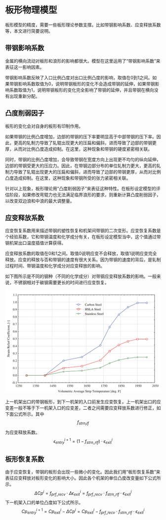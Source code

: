 # 板形物理模型

板形模型的精度，需要一些板形理论参数支撑。比如带钢影响系数、应变释放系数等，本文进行简要说明。

## 带钢影响系数

金属的横向流动对板形和浪形的影响都很大。模型在这里运用了“带钢影响系数”来表征这一影响因素。

带钢影响系数反映了入口比例凸度对出口比例凸度的影响，取值在0到1之间。如果带钢影响系数取值为0，说明带钢板形的变化不会造成带钢的延伸，如果带钢影响系数取值为1，说明带钢板形的变化完全影响了带钢的延伸，并且带钢在横向没有出现重新分配。

## 凸度削弱因子

板形的变化会对自身的板形有印制作用。

如果带钢的比例凸度增加，边部的带钢的压下率要明显高于中部带钢的压下率。因此，更高的轧制力导致了轧辊出现更大的压扁和偏斜，进而导致了边部的带钢更厚，从而对比例凸度造成抑制。在这里，这种现象和带钢的硬度紧密相关联。

同时，带钢的比例凸度增加，会导致带钢在宽度方向上出现更不均匀的纵向延伸，边部的带钢受更大的压应力。因此，在带钢边部分布的单位轧制力更大，更高的轧制力导致了轧辊出现更大的压扁和偏斜，进而导致了边部的带钢更厚，从而对比例凸度造成抑制。在这里，这种现象和带钢所受的张力紧密相关联。

针对以上现象，板形理论用“凸度削弱因子”来表征这种特性。在板形设定模型的评估阶段，如果修改弯辊力也无法满足临界浪形的要求，则重新计算凸度削弱因子，以改变双边浪和中浪的最大调整量。

## 应变释放系数

应变恢复系数用来描述带钢的塑性恢复和机架间带钢的二次变形。应变恢复系数是个经验系数，它和带钢温度和化学成分有关，在板形设定模型当中，这个值通过带钢机架出口温度插值计算获得。

应变释放系数的取值在0和1之间。取值0说明应变不会释放，取值1说明应变完全释放。应变的释放与否和带钢的速度有很大关系。因为带钢的速度的背后，是轧制过程时间、带钢温度和化学成分对应变释放的影响。

如下图所示是不同的钢种（不同的化学成分）对带钢应变释放系数的影响。一般来说，不锈钢相对于碳钢需要更长的时间进行应变恢复。

![strn_rlf_relationship](ssu_physical_model/strn_rlf_relationship.png)

上一机架出口的带钢板形，到下一机架的入口前发生应变恢复。上一机架出口的应变差一般不等于下一机架入口的应变差，二者之间需要应变释放系数进行修正，如下面公式所示。其中$$f_{strn_rlf}$$为应变释放系数。
$$
\epsilon^{i+1}_{entry} = (1 - f_{strn\_rlf}) \cdot \epsilon^{i}_{exit}
$$

## 板形恢复系数

由于应变恢复，带钢的板形会出现一些微小的变化。因此我们用“板形恢复系数”来表征应变释放对板形变化的影响大小。因此各个机架的单位凸度改变量如下公式所示。
$$
\Delta Cp^{i} = f_{prf\_recv} \cdot \Delta \epsilon^{i}_{exit} = f_{prf\_recv} \cdot f_{strn\_rlf} \cdot \epsilon^{i}_{exit}
$$
下一机架入口的单位凸度如下公式所示。
$$
Cp^{i+1}_{entry} =Cp^{i}_{exit} - \Delta Cp^{i} = Cp^{i}_{exit}  - f_{prf\_recv} \cdot f_{strn\_rlf} \cdot \epsilon^{i}_{exit}
$$
